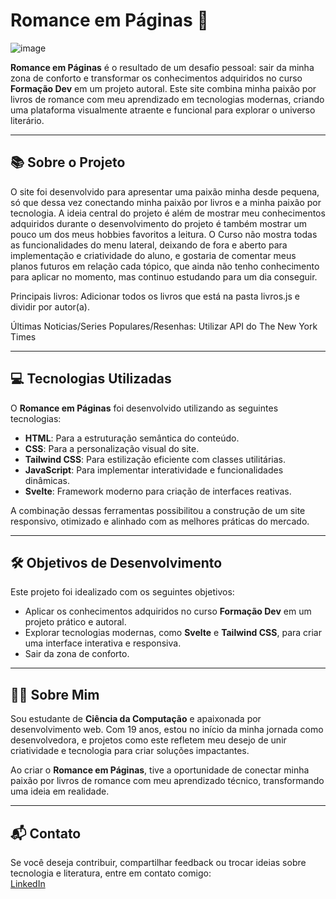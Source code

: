 # Romance em Páginas 🌟  

![image](https://github.com/user-attachments/assets/9d604887-148b-43ef-96c2-5d438caddeb5)

**Romance em Páginas** é o resultado de um desafio pessoal: sair da minha zona de conforto e transformar os conhecimentos adquiridos no curso **Formação Dev** em um projeto autoral. Este site combina minha paixão por livros de romance com meu aprendizado em tecnologias modernas, criando uma plataforma visualmente atraente e funcional para explorar o universo literário.

---

## 📚 Sobre o Projeto  

O site foi desenvolvido para apresentar uma paixão minha desde pequena, só que dessa vez conectando minha paixão por livros e a minha paixão por tecnologia. A ideia central do projeto é além de mostrar meu conhecimentos adquiridos durante o desenvolvimento do projeto é também mostrar um pouco um dos meus hobbies favoritos a leitura. 
O Curso não mostra todas as funcionalidades do menu lateral, deixando de fora e aberto para implementação e criatividade do aluno, e gostaria de comentar meus planos futuros em relação cada tópico, que ainda não tenho conhecimento para aplicar no momento, mas continuo estudando para um dia conseguir. 

Principais livros: Adicionar todos os livros que está na pasta livros.js e dividir por autor(a).

Últimas Noticias/Series Populares/Resenhas: Utilizar API do The New York Times


---

## 💻 Tecnologias Utilizadas  

O **Romance em Páginas** foi desenvolvido utilizando as seguintes tecnologias:  

- **HTML**: Para a estruturação semântica do conteúdo.  
- **CSS**: Para a personalização visual do site.  
- **Tailwind CSS**: Para estilização eficiente com classes utilitárias.  
- **JavaScript**: Para implementar interatividade e funcionalidades dinâmicas.  
- **Svelte**: Framework moderno para criação de interfaces reativas.  

A combinação dessas ferramentas possibilitou a construção de um site responsivo, otimizado e alinhado com as melhores práticas do mercado.

---


## 🛠 Objetivos de Desenvolvimento  

Este projeto foi idealizado com os seguintes objetivos:  

- Aplicar os conhecimentos adquiridos no curso **Formação Dev** em um projeto prático e autoral.  
- Explorar tecnologias modernas, como **Svelte** e **Tailwind CSS**, para criar uma interface interativa e responsiva.  
- Sair da zona de conforto.

---

## 👩‍💻 Sobre Mim  

Sou estudante de **Ciência da Computação** e apaixonada por desenvolvimento web. Com 19 anos, estou no início da minha jornada como desenvolvedora, e projetos como este refletem meu desejo de unir criatividade e tecnologia para criar soluções impactantes.  

Ao criar o **Romance em Páginas**, tive a oportunidade de conectar minha paixão por livros de romance com meu aprendizado técnico, transformando uma ideia em realidade.  

---

## 📬 Contato  

Se você deseja contribuir, compartilhar feedback ou trocar ideias sobre tecnologia e literatura, entre em contato comigo:  
[LinkedIn](www.linkedin.com/in/juliaschivinscki)  
